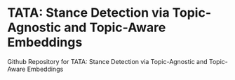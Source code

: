 # TATA: Stance Detection via Topic-Agnostic and Topic-Aware Embeddings
Github Repository for TATA: Stance Detection via Topic-Agnostic and Topic-Aware Embeddings
